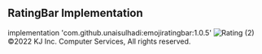 ## RatingBar Implementation
implementation 'com.github.unaisulhadi:emojiratingbar:1.0.5'
![Rating (2)](https://github.com/kajendra10/EmotionDetector/assets/84381668/e4453a98-aca5-4604-b7c1-f0fe376272b9)
©2022 KJ Inc. Computer Services, All rights reserved.
